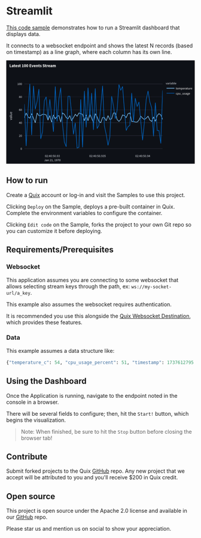 # Streamlit

[This code sample](https://github.com/quixio/quix-samples/tree/main/python/others/streamlit) 
demonstrates how to run a Streamlit dashboard that displays data.

It connects to a websocket endpoint and shows the latest N records (based on timestamp) 
as a line graph, where each column has its own line.

![screenshot](screenshot.png)

## How to run

Create a [Quix](https://portal.platform.quix.io/signup?xlink=github) account or log-in and visit the Samples to use this project.

Clicking `Deploy` on the Sample, deploys a pre-built container in Quix. Complete the environment variables to configure the container.

Clicking `Edit code` on the Sample, forks the project to your own Git repo so you can customize it before deploying.

## Requirements/Prerequisites

### Websocket
This application assumes you are connecting to some websocket that allows
selecting stream keys through the path, ex: `ws://my-socket-url/a_key`.

This example also assumes the websocket requires authentication.

It is recommended you use this alongside the [Quix Websocket Destination](https://github.com/quixio/quix-samples/tree/main/python/destinations/websocket),
which provides these features.

### Data
This example assumes a data structure like:
```python
{"temperature_c": 54, "cpu_usage_percent": 51, "timestamp": 1737612795.0035408}
```

## Using the Dashboard

Once the Application is running, navigate to the endpoint noted in the console in 
a browser.

There will be several fields to configure; then, hit the `Start!` button, which begins
the visualization.

> Note: When finished, be sure to hit the `Stop` button before closing the browser tab!

## Contribute

Submit forked projects to the Quix [GitHub](https://github.com/quixio/quix-samples) repo. Any new project that we accept will be attributed to you and you'll receive $200 in Quix credit.

## Open source

This project is open source under the Apache 2.0 license and available in our [GitHub](https://github.com/quixio/quix-samples) repo.

Please star us and mention us on social to show your appreciation.
